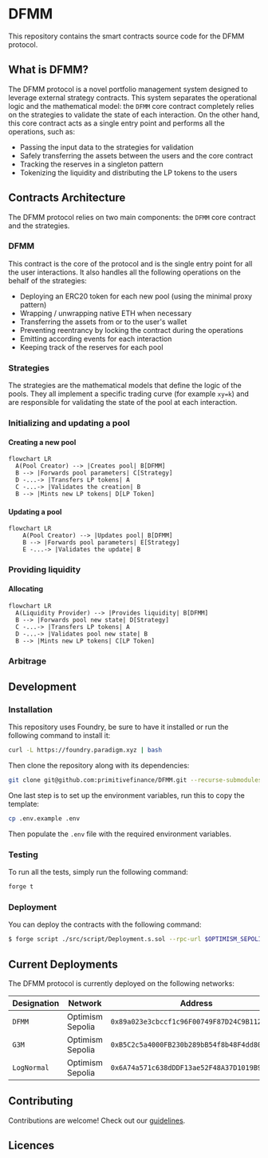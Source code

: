 # DFMM

This repository contains the smart contracts source code for the DFMM protocol. 

## What is DFMM?

The DFMM protocol is a novel portfolio management system designed to leverage external strategy contracts. This system separates the operational logic and the mathematical model: the `DFMM` core contract completely relies on the strategies to validate the state of each interaction. On the other hand, this core contract acts as a single entry point and performs all the operations, such as:
- Passing the input data to the strategies for validation
- Safely transferring the assets between the users and the core contract
- Tracking the reserves in a singleton pattern
- Tokenizing the liquidity and distributing the LP tokens to the users

## Contracts Architecture

The DFMM protocol relies on two main components: the `DFMM` core contract and the strategies.

### DFMM

This contract is the core of the protocol and is the single entry point for all the user interactions. It also handles all the following operations on the behalf of the strategies:
- Deploying an ERC20 token for each new pool (using the minimal proxy pattern)
- Wrapping / unwrapping native ETH when necessary
- Transferring the assets from or to the user's wallet
- Preventing reentrancy by locking the contract during the operations
- Emitting according events for each interaction
- Keeping track of the reserves for each pool

### Strategies

The strategies are the mathematical models that define the logic of the pools. They all implement a specific trading curve (for example `xy=k`) and are responsible for validating the state of the pool at each interaction.

### Initializing and updating a pool

#### Creating a new pool

```mermaid
flowchart LR
  A(Pool Creator) --> |Creates pool| B[DFMM]
  B --> |Forwards pool parameters| C[Strategy]
  D -...-> |Transfers LP tokens| A
  C -...-> |Validates the creation| B
  B --> |Mints new LP tokens| D[LP Token]
```

#### Updating a pool

```mermaid
flowchart LR
    A(Pool Creator) --> |Updates pool| B[DFMM]
    B --> |Forwards pool parameters| E[Strategy]
    E -...-> |Validates the update| B
```

### Providing liquidity

#### Allocating

```mermaid
flowchart LR
  A(Liquidity Provider) --> |Provides liquidity| B[DFMM]
  B --> |Forwards pool new state| D[Strategy]
  C -...-> |Transfers LP tokens| A
  D -...-> |Validates pool new state| B
  B --> |Mints new LP tokens| C[LP Token]
```

### Arbitrage

## Development

### Installation

This repository uses Foundry, be sure to have it installed or run the following command to install it:

```bash
curl -L https://foundry.paradigm.xyz | bash
```

Then clone the repository along with its dependencies:

```bash
git clone git@github.com:primitivefinance/DFMM.git --recurse-submodules
```

One last step is to set up the environment variables, run this to copy the template:

```bash
cp .env.example .env
```

Then populate the `.env` file with the required environment variables.

### Testing

To run all the tests, simply run the following command:

```bash
forge t
```

### Deployment

You can deploy the contracts with the following command:

```bash
$ forge script ./src/script/Deployment.s.sol --rpc-url $OPTIMISM_SEPOLIA_RPC_URL --broadcast --verify -vvv
```

## Current Deployments

The DFMM protocol is currently deployed on the following networks:

| Designation | Network | Address |
|---|---|---|
| `DFMM` | Optimism Sepolia | `0x89a023e3cbccf1c96F00749F87D24C9B1124BaE1` |
| `G3M` | Optimism Sepolia | `0xB5C2c5a4000FB230b289bB54f8b48F4dd8075F3D` |
| `LogNormal` | Optimism Sepolia | `0x6A74a571c638dDDF13ae52F48A37D1019B916520` |

## Contributing

Contributions are welcome! Check out our [guidelines](./CONTRIBUTING.md).

## Licences
